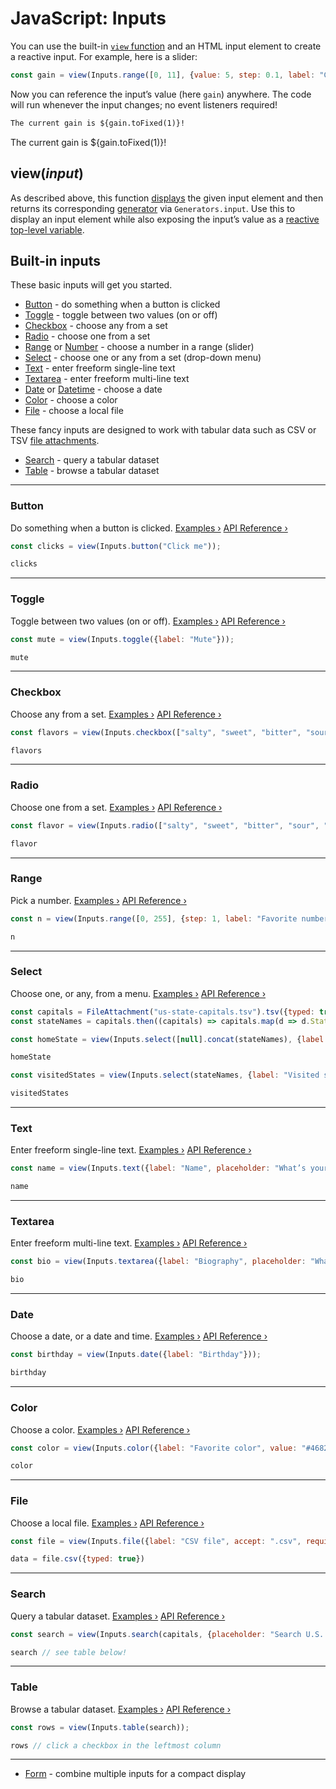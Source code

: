 # JavaScript: Inputs

You can use the built-in [`view` function](#view(input)) and an HTML input element to create a reactive input. For example, here is a slider:

```js show
const gain = view(Inputs.range([0, 11], {value: 5, step: 0.1, label: "Gain"}));
```

Now you can reference the input’s value (here `gain`) anywhere. The code will run whenever the input changes; no event listeners required!

```md
The current gain is ${gain.toFixed(1)}!
```

The current gain is ${gain.toFixed(1)}!

## view(*input*)

As described above, this function [displays](./display) the given input element and then returns its corresponding [generator](./generators) via `Generators.input`. Use this to display an input element while also exposing the input’s value as a [reactive top-level variable](./reactivity).

## Built-in inputs

These basic inputs will get you started.

* [Button](#button) - do something when a button is clicked
* [Toggle](#toggle) - toggle between two values (on or off)
* [Checkbox](#checkbox) - choose any from a set
* [Radio](#radio) - choose one from a set
* [Range](#range) or [Number](https://observablehq.com/@observablehq/input-range) - choose a number in a range (slider)
* [Select](#select) - choose one or any from a set (drop-down menu)
* [Text](#text) - enter freeform single-line text
* [Textarea](#textarea) - enter freeform multi-line text
* [Date](#date) or [Datetime](https://observablehq.com/@observablehq/input-date) - choose a date
* [Color](#color) - choose a color
* [File](#file) - choose a local file

These fancy inputs are designed to work with tabular data such as CSV or TSV [file attachments](./files).

* [Search](#search) - query a tabular dataset
* [Table](#table) - browse a tabular dataset

---

### Button

Do something when a button is clicked. [Examples ›](https://observablehq.com/@observablehq/input-button) [API Reference ›](https://github.com/observablehq/inputs/blob/main/README.md#button)

```js show
const clicks = view(Inputs.button("Click me"));
```

```js
clicks
```

---

### Toggle

Toggle between two values (on or off). [Examples ›](https://observablehq.com/@observablehq/input-toggle) [API Reference ›](https://github.com/observablehq/inputs/blob/main/README.md#toggle)

```js show
const mute = view(Inputs.toggle({label: "Mute"}));
```

```js
mute
```

---

### Checkbox

Choose any from a set. [Examples ›](https://observablehq.com/@observablehq/input-checkbox) [API Reference ›](https://github.com/observablehq/inputs/blob/main/README.md#checkbox)

```js show
const flavors = view(Inputs.checkbox(["salty", "sweet", "bitter", "sour", "umami"], {label: "Flavors"}));
```

```js
flavors
```

---

### Radio

Choose one from a set. [Examples ›](https://observablehq.com/@observablehq/input-radio) [API Reference ›](https://github.com/observablehq/inputs/blob/main/README.md#radio)

```js show
const flavor = view(Inputs.radio(["salty", "sweet", "bitter", "sour", "umami"], {label: "Flavor"}));
```

```js
flavor
```

---

### Range

Pick a number. [Examples ›](https://observablehq.com/@observablehq/input-range) [API Reference ›](https://github.com/observablehq/inputs/blob/main/README.md#range)

```js show
const n = view(Inputs.range([0, 255], {step: 1, label: "Favorite number"}));
```

```js
n
```

---

### Select

Choose one, or any, from a menu. [Examples ›](https://observablehq.com/@observablehq/input-select) [API Reference ›](https://github.com/observablehq/inputs/blob/main/README.md#select)

```js
const capitals = FileAttachment("us-state-capitals.tsv").tsv({typed: true});
const stateNames = capitals.then((capitals) => capitals.map(d => d.State));
```

```js show
const homeState = view(Inputs.select([null].concat(stateNames), {label: "Home state"}));
```

```js
homeState
```

```js show
const visitedStates = view(Inputs.select(stateNames, {label: "Visited states", multiple: true}));
```

```js
visitedStates
```

---

### Text

Enter freeform single-line text. [Examples ›](https://observablehq.com/@observablehq/input-text) [API Reference ›](https://github.com/observablehq/inputs/blob/main/README.md#text)

```js show
const name = view(Inputs.text({label: "Name", placeholder: "What’s your name?"}));
```

```js
name
```

---

### Textarea

Enter freeform multi-line text. [Examples ›](https://observablehq.com/@observablehq/input-textarea) [API Reference ›](https://github.com/observablehq/inputs/blob/main/README.md#textarea)

```js show
const bio = view(Inputs.textarea({label: "Biography", placeholder: "What’s your story?"}));
```

```js
bio
```

---

### Date

Choose a date, or a date and time. [Examples ›](https://observablehq.com/@observablehq/input-date) [API Reference ›](https://github.com/observablehq/inputs/blob/main/README.md#date)

```js show
const birthday = view(Inputs.date({label: "Birthday"}));
```

```js
birthday
```

---

### Color

Choose a color. [Examples ›](https://observablehq.com/@observablehq/input-color) [API Reference ›](https://github.com/observablehq/inputs/blob/main/README.md#color)

```js show
const color = view(Inputs.color({label: "Favorite color", value: "#4682b4"}));
```

```js
color
```

---

### File

Choose a local file. [Examples ›](https://observablehq.com/@observablehq/input-file) [API Reference ›](https://github.com/observablehq/inputs/blob/main/README.md#file)

```js show
const file = view(Inputs.file({label: "CSV file", accept: ".csv", required: true}));
```

```js
data = file.csv({typed: true})
```

---

### Search

Query a tabular dataset. [Examples ›](https://observablehq.com/@observablehq/input-search) [API Reference ›](https://github.com/observablehq/inputs/blob/main/README.md#search)

```js show
const search = view(Inputs.search(capitals, {placeholder: "Search U.S. capitals"}));
```

```js
search // see table below!
```

---

### Table

Browse a tabular dataset. [Examples ›](https://observablehq.com/@observablehq/input-table) [API Reference ›](https://github.com/observablehq/inputs/blob/main/README.md#table)

```js show
const rows = view(Inputs.table(search));
```

```js
rows // click a checkbox in the leftmost column
```

---

* [Form](https://observablehq.com/@observablehq/input-form?collection=@observablehq/inputs) - combine multiple inputs for a compact display
